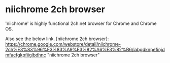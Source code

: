 # niichrome 2ch browser

'niichrome' is highly functional 2ch.net browser for Chrome and Chrome OS. 

Also see the below link.
[niichrome 2ch browser]: https://chrome.google.com/webstore/detail/niichrome-2ch%E3%83%96%E3%83%A9%E3%82%A6%E3%82%B6/iabgdknpefinjdmfacfgkpfiiglbdhnc "niichrome 2ch browser"
